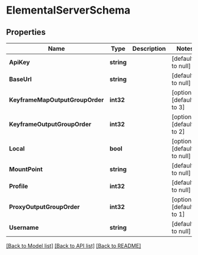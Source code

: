 # ElementalServerSchema

## Properties
Name | Type | Description | Notes
------------ | ------------- | ------------- | -------------
**ApiKey** | **string** |  | [default to null]
**BaseUrl** | **string** |  | [default to null]
**KeyframeMapOutputGroupOrder** | **int32** |  | [optional] [default to 3]
**KeyframeOutputGroupOrder** | **int32** |  | [optional] [default to 2]
**Local** | **bool** |  | [optional] [default to null]
**MountPoint** | **string** |  | [default to null]
**Profile** | **int32** |  | [default to null]
**ProxyOutputGroupOrder** | **int32** |  | [optional] [default to 1]
**Username** | **string** |  | [default to null]

[[Back to Model list]](../README.md#documentation-for-models) [[Back to API list]](../README.md#documentation-for-api-endpoints) [[Back to README]](../README.md)


